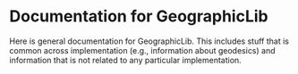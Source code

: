 # Documentation for GeographicLib

Here is general documentation for GeographicLib.  This includes stuff
that is common across implementation (e.g., information about
geodesics) and information that is not related to any particular
implementation.
